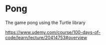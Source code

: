 # Pong
The game pong using the Turtle library

https://www.udemy.com/course/100-days-of-code/learn/lecture/20414753#overview
